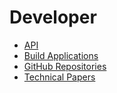 # Developer

+ [API](./API/index.md)
+ [Build Applications](./build/index.md)
+ [GitHub Repositories](./repositories/index.md)
+ [Technical Papers](./technicalPapers/index.md)
